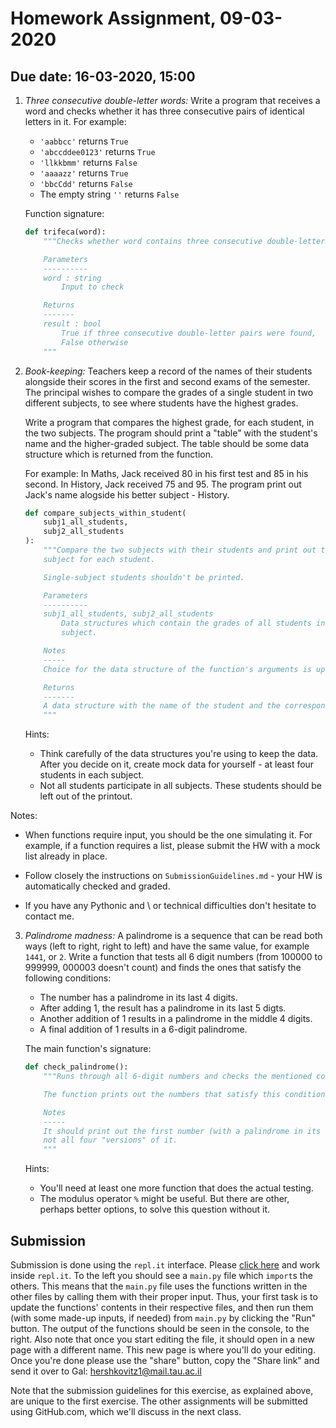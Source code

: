 # Homework Assignment, 09-03-2020

## Due date: 16-03-2020, 15:00

1. _Three consecutive double-letter words:_ Write a program that receives a word
and checks whether it has three consecutive pairs of identical letters in it.
For example:
    - `'aabbcc'` returns `True`
    - `'abccddee0123'` returns `True`
    - `'llkkbmm'` returns `False`
    - `'aaaazz'` returns `True`
    - `'bbcCdd'` returns `False`
    - The empty string `''` returns `False`

    Function signature:

    ```python
    def trifeca(word):
        """Checks whether word contains three consecutive double-letter pairs.

        Parameters
        ----------
        word : string
            Input to check

        Returns
        -------
        result : bool
            True if three consecutive double-letter pairs were found,
            False otherwise
        """
    ```

2. _Book-keeping:_ Teachers keep a record of the names of their students alongside their scores in the first and second
exams of the semester. The principal wishes to compare the grades of a single student in two different subjects, to see where students
have the highest grades.

    Write a program that compares the highest grade, for each student, in the two subjects. The program should print a "table" with the
student's name and the higher-graded subject. The table should be some data structure which is returned from the function.

    For example: In Maths, Jack received 80 in his first test and 85 in his second. In History, Jack received 75 and 95. The program
print out Jack's name alogside his better subject - History.

    ```python
    def compare_subjects_within_student(
        subj1_all_students,
        subj2_all_students
    ):
        """Compare the two subjects with their students and print out the higher-graded
        subject for each student.

        Single-subject students shouldn't be printed.

        Parameters
        ----------
        subj1_all_students, subj2_all_students
            Data structures which contain the grades of all students in a given
            subject.

        Notes
        -----
        Choice for the data structure of the function's arguments is up to you.

        Returns
        -------
        A data structure with the name of the student and the corresponding subject.
        """
    ```

    Hints:

    - Think carefully of the data structures you're using to keep the data. After you decide on it, create mock data for yourself -
    at least four students in each subject.
    - Not all students participate in all subjects. These students should be left out of the printout.

Notes:

- When functions require input, you should be the one simulating it. For example,
if a function requires a list, please submit the HW with a mock list already in place.

- Follow closely the instructions on `SubmissionGuidelines.md` - your HW is automatically checked and graded.

- If you have any Pythonic and \ or technical difficulties don't hesitate to contact me.

3. _Palindrome madness:_ A palindrome is a sequence that can be read both ways
(left to right, right to left) and have the same value, for example `1441`, or `2`.
Write a function that tests all 6 digit numbers (from 100000 to 999999, 000003 doesn't count) and finds the ones that satisfy the following conditions:
    - The number has a palindrome in its last 4 digits.
    - After adding 1, the result has a palindrome in its last 5 digts.
    - Another addition of 1 results in a palindrome in the middle 4 digits.
    - A final addition of 1 results in a 6-digit palindrome.

    The main function's signature:

    ```python
    def check_palindrome():
        """Runs through all 6-digit numbers and checks the mentioned conditions.

        The function prints out the numbers that satisfy this condition.

        Notes
        -----
        It should print out the first number (with a palindrome in its last 4 digits),
        not all four "versions" of it.
        """
    ```

    Hints:
    - You'll need at least one more function that does the actual testing.
    - The modulus operator `%` might be useful. But there are other, perhaps better options,
      to solve this question without it.

## Submission

Submission is done using the `repl.it` interface. Please [click here](https://repl.it/@Hershkovitz/sagolpythonexercise1) and work inside `repl.it`. To the left you should see a `main.py` file which `import`s the others. This means that the `main.py` file uses the functions written in the other files by calling them with their proper input. Thus, your first task is to update the functions' contents in their respective files, and then run them (with some made-up inputs, if needed) from `main.py` by clicking the "Run" button. The output of the functions should be seen in the console, to the right. Also note that once you start editing the file, it should open in a new page with a different name. This new page is where you'll do your editing. Once you're done please use the "share" button, copy the "Share link" and send it over to Gal: hershkovitz1@mail.tau.ac.il

Note that the submission guidelines for this exercise, as explained above, are unique to the first exercise. The other assignments will be submitted using GitHub.com, which we'll discuss in the next class.

